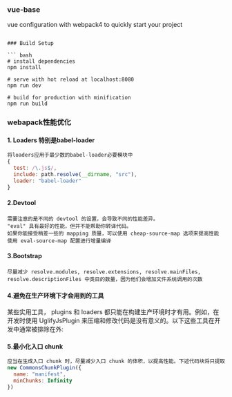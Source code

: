 ### vue-base 

vue configuration with webpack4 to quickly start your project
```

### Build Setup

``` bash
# install dependencies
npm install

# serve with hot reload at localhost:8080
npm run dev

# build for production with minification
npm run build

```

### webapack性能优化
#### 1. Loaders 特别是babel-loader
```js
将loaders应用于最少数的babel-loader必要模块中
{
  test: /\.js$/,
  include: path.resolve(__dirname, "src"),
  loader: "babel-loader"
}
```

#### 2.Devtool
```
需要注意的是不同的 devtool 的设置，会导致不同的性能差异。
"eval" 具有最好的性能，但并不能帮助你转译代码。
如果你能接受稍差一些的 mapping 质量，可以使用 cheap-source-map 选项来提高性能
使用 eval-source-map 配置进行增量编译

```
#### 3.Bootstrap
```
尽量减少 resolve.modules, resolve.extensions, resolve.mainFiles, resolve.descriptionFiles 中类目的数量，因为他们会增加文件系统调用的次数
```

#### 4.避免在生产环境下才会用到的工具
某些实用工具， plugins 和 loaders 都只能在构建生产环境时才有用。例如，在开发时使用 UglifyJsPlugin 来压缩和修改代码是没有意义的。以下这些工具在开发中通常被排除在外:

#### 5.最小化入口 chunk

```js
应当在生成入口 chunk 时，尽量减少入口 chunk 的体积，以提高性能。下述代码块将只提取包含 runtime 的 chunk ，其他 chunk 都作为子模块:
new CommonsChunkPlugin({
  name: "manifest",
  minChunks: Infinity
})

```


